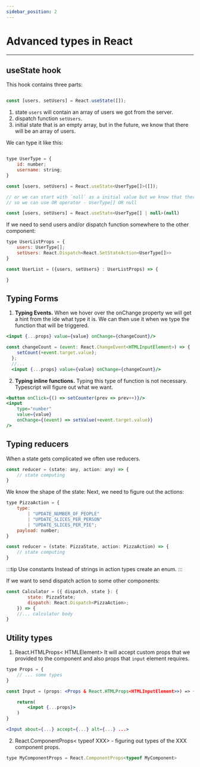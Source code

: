 ```yaml
---
sidebar_position: 2
---
```


# Advanced types in React

---
## useState hook

This hook contains three parts:

```jsx

const [users, setUsers] = React.useState([]);
```
1. state `users` will contain an array of users we got from the server.
2. dispatch function `setUsers`.
3. initial state that is an empty array, but in the future, we know that there will be an array of users.

We can type it like this:

```jsx

type UserType = {
    id: number;
    username: string;
}

const [users, setUsers] = React.useState<UserType[]>([]);

// or we can start with `null` as a initial value but we know that there will be array of users
// so we can use OR operator - UserType[] OR null

const [users, setUsers] = React.useState<UserType[] | null>(null)

```
If we need to send users and/or dispatch function somewhere to the other component:

```jsx
type UserListProps = {
    users: UserType[];
    setUsers: React.Dispatch<React.SetStateAction<UserType[]>>
}

const UserList = ({users, setUsers} : UserListProps) => {

}
```
## Typing Forms

1. **Typing Events.** When we hover over the onChange property we will get a hint from the ide what type it is. We can then use it when we type the function that will be triggered.
```jsx
<input {...props} value={value} onChange={changeCount}/>
```

```jsx
const changeCount = (event: React.ChangeEvent<HTMLInputElement>) => {
    setCount(+event.target.value);
  };
  //...
  <input {...props} value={value} onChange={changeCount}/>
```
2. **Typing inline functions.** Typing this type of function is not necessary. Typescript will figure out what we want.

```jsx
<button onClick={() => setCounter(prev => prev++)}/>
<input 
    type="number" 
    value={value} 
    onChange={(event) => setValue(+event.target.value)}
/>
```

## Typing reducers
When a state gets complicated we often use reducers.

```jsx
const reducer = (state: any, action: any) => {
    // state computing
}
```
We know the shape of the state:
Next, we need to figure out the actions:
```jsx
type PizzaAction = {
    type:
        | "UPDATE_NUMBER_OF_PEOPLE"
        | "UPDATE_SLICES_PER_PERSON"
        | "UPDATE_SLICES_PER_PIE";
    payload: number;
}

const reducer = (state: PizzaState, action: PizzaAction) => {
    // state computing
}
```
:::tip Use constants
Instead of strings in action types create an enum.
:::

If we want to send dispatch action to some other components:

```jsx
const Calculator = ({ dispatch, state }: { 
        state: PizzaState;
        dispatch: React.Dispatch<PizzaAction>;
    }) => {
    //... calculator body
}
```

## Utility types

1. React.HTMLProps< HTMLElement>
It will accept custom props that we provided to the component and also props that `input` element requires.  
```jsx
type Props = {
    // ... some types
}

const Input = (props: <Props & React.HTMLProps<HTMLInputElement>>) => {

    return(
        <inpot {...props}>
    )
}

<Input about={...} accept={...} alt={...} ...>
```

2. React.ComponentProps< typeof XXX> - figuring out types of the XXX component props.
```jsx
type MyComponentProps = React.ComponentProps<typeof MyComponent>
```